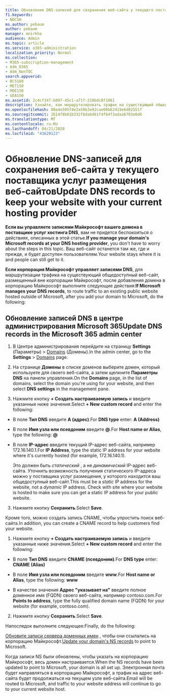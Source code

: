 ```yaml
---
title: Обновление DNS-записей для сохранения веб-сайта у текущего поставщика услуг размещения веб-сайтов
f1.keywords:
- NOCSH
ms.author: pebaum
author: pebaum
manager: mnirkhe
audience: Admin
ms.topic: article
ms.service: o365-administration
localization_priority: Normal
ms.collection:
- M365-subscription-management
- Adm_O365
- Adm_NonTOC
search.appverid:
- BCS160
- MET150
- MOE150
- GEA150
ms.assetid: 2c4cf347-b897-45c1-a71f-210bdc8f1061
description: Узнайте, как маршрутизировать трафик на существующий общедоступный веб-сайт, размещенный вне корпорации Майкрософт, если вы настроили DNS для управления записями DNS для вашего личного домена.
ms.openlocfilehash: 08a4e505f4e2a50b3e92cae00b62415e6d02551f
ms.sourcegitcommit: 2614f8b81b332f8dab461f4f64f3adaa6703e0d6
ms.translationtype: MT
ms.contentlocale: ru-RU
ms.lasthandoff: 04/21/2020
ms.locfileid: "43629123"
---
```

# <a name="update-dns-records-to-keep-your-website-with-your-current-hosting-provider"></a><span data-ttu-id="cc9e6-103">Обновление DNS-записей для сохранения веб-сайта у текущего поставщика услуг размещения веб-сайтов</span><span class="sxs-lookup"><span data-stu-id="cc9e6-103">Update DNS records to keep your website with your current hosting provider</span></span>

 <span data-ttu-id="cc9e6-104">**Если вы управляете записями Майкрософт вашего домена в поставщике услуг хостинга DNS**, вам не придется беспокоиться о действиях, описанных в этой статье.</span><span class="sxs-lookup"><span data-stu-id="cc9e6-104">**If you manage your domain's Microsoft records at your DNS hosting provider**, you don't have to worry about the steps in this topic.</span></span> <span data-ttu-id="cc9e6-105">Ваш веб-сайт останется там же, где и прежде, и будет доступен пользователям.</span><span class="sxs-lookup"><span data-stu-id="cc9e6-105">Your website stays where it is and people can still get to it.</span></span> 
  
 <span data-ttu-id="cc9e6-106">**Если корпорация Майкрософт управляет записями DNS**, для маршрутизации трафика на существующий общедоступный веб-сайт, размещенный вне корпорации Майкрософт, после добавления домена в корпорацию Майкрософт выполните следующие действия:</span><span class="sxs-lookup"><span data-stu-id="cc9e6-106">**If Microsoft manages your DNS records**, to route traffic to an existing public website hosted outside of Microsoft, after you add your domain to Microsoft, do the following:</span></span> 
  
## <a name="update-dns-records-in-the-microsoft-365-admin-center"></a><span data-ttu-id="cc9e6-107">Обновление записей DNS в центре администрирования Microsoft 365</span><span class="sxs-lookup"><span data-stu-id="cc9e6-107">Update DNS records in the Microsoft 365 admin center</span></span>
1. <span data-ttu-id="cc9e6-108">В Центре администрирования перейдите на страницу **Settings** (Параметры) \> <a href="https://go.microsoft.com/fwlink/p/?linkid=834818" target="_blank">Domains</a> (Домены).</span><span class="sxs-lookup"><span data-stu-id="cc9e6-108">In the admin center, go to the **Settings** \> <a href="https://go.microsoft.com/fwlink/p/?linkid=834818" target="_blank">Domains</a> page.</span></span>

2. <span data-ttu-id="cc9e6-109">На странице **Домены** в списке доменов выберите домен, который используете для своего веб-сайта, а затем щелкните **Параметры DNS** на панели управления.</span><span class="sxs-lookup"><span data-stu-id="cc9e6-109">On the **Domains** page, in the list of domains, select the domain you're using for your website, and then select **DNS settings** in the management pane.</span></span> 
    
3. <span data-ttu-id="cc9e6-110">Нажмите кнопку **+ Создать настраиваемую запись** и введите указанные ниже значения.</span><span class="sxs-lookup"><span data-stu-id="cc9e6-110">Select **+ New custom record** and enter the following:</span></span> 
    
  - <span data-ttu-id="cc9e6-111">В поле **Тип DNS** введите **A (адрес)**.</span><span class="sxs-lookup"><span data-stu-id="cc9e6-111">For **DNS type** enter: **A (Address)**</span></span>
    
  - <span data-ttu-id="cc9e6-112">В поле **Имя узла или псевдоним** введите **@**.</span><span class="sxs-lookup"><span data-stu-id="cc9e6-112">For **Host name or Alias**, type the following: **@**</span></span>
    
  - <span data-ttu-id="cc9e6-113">В поле **IP-адрес** введите текущий IP-адрес веб-сайта, например 172.16.140.1.</span><span class="sxs-lookup"><span data-stu-id="cc9e6-113">For **IP Address**, type the static IP address for your website where it's currently hosted (for example, 172.16.140.1).</span></span> 
    
    <span data-ttu-id="cc9e6-p102">Это должен быть  *статический*  , а не  *динамический*  IP-адрес веб-сайта. Уточнить возможность получения статического IP-адреса можно у поставщика услуг размещения, у которого находится ваш общедоступный веб-сайт.</span><span class="sxs-lookup"><span data-stu-id="cc9e6-p102">This must be a  *static*  IP address for the website, not a  *dynamic*  IP address. Check with site where your website is hosted to make sure you can get a static IP address for your public website.</span></span> 
    
3. <span data-ttu-id="cc9e6-116">Нажмите кнопку **Сохранить**.</span><span class="sxs-lookup"><span data-stu-id="cc9e6-116">Select **Save**.</span></span> 
    
<span data-ttu-id="cc9e6-117">Кроме того, можно создать запись CNAME, чтобы упростить поиск веб-сайта.</span><span class="sxs-lookup"><span data-stu-id="cc9e6-117">In addition, you can create a CNAME record to help customers find your website.</span></span>
  
1. <span data-ttu-id="cc9e6-118">Нажмите кнопку **+ Создать настраиваемую запись** и введите указанные ниже значения.</span><span class="sxs-lookup"><span data-stu-id="cc9e6-118">Select **+ New custom record** and enter the following:</span></span> 
    
  - <span data-ttu-id="cc9e6-119">В поле **Тип DNS** введите **CNAME (псевдоним)**.</span><span class="sxs-lookup"><span data-stu-id="cc9e6-119">For **DNS type** enter: **CNAME (Alias)**</span></span>
    
  - <span data-ttu-id="cc9e6-120">В поле **Имя узла или псевдоним** введите **www**.</span><span class="sxs-lookup"><span data-stu-id="cc9e6-120">For **Host name or Alias**, type the following: **www**</span></span>
    
  - <span data-ttu-id="cc9e6-121">В качестве значения **Адрес "указывает на"** введите полное доменное имя (FQDN) своего веб-сайта, например contoso.com.</span><span class="sxs-lookup"><span data-stu-id="cc9e6-121">For **Points to address**, type the fully qualified domain name (FQDN) for your website (for example, contoso.com).</span></span> 
    
2. <span data-ttu-id="cc9e6-122">Нажмите кнопку **Сохранить**.</span><span class="sxs-lookup"><span data-stu-id="cc9e6-122">Select **Save**.</span></span> 
    
<span data-ttu-id="cc9e6-123">Напоследок выполните следующее:</span><span class="sxs-lookup"><span data-stu-id="cc9e6-123">Finally, do the following:</span></span>
  
<span data-ttu-id="cc9e6-124">[Обновите записи сервера доменных имен](https://support.office.com/article/a46bec33-2c78-4f45-a96c-b64b2a5bae22.aspx) , чтобы они ссылались на корпорацию Майкрософт.</span><span class="sxs-lookup"><span data-stu-id="cc9e6-124">[Update your domain's NS records](https://support.office.com/article/a46bec33-2c78-4f45-a96c-b64b2a5bae22.aspx) to point to Microsoft.</span></span> 
  
<span data-ttu-id="cc9e6-125">Когда записи NS были обновлены, чтобы указать на корпорацию Майкрософт, весь домен настраивается.</span><span class="sxs-lookup"><span data-stu-id="cc9e6-125">When the NS records have been updated to point to Microsoft, your domain is all set up.</span></span> <span data-ttu-id="cc9e6-126">Электронная почта будет направляться в корпорацию Майкрософт, а трафик на адрес веб-сайта будет продолжаться на текущем узле веб-сайта.</span><span class="sxs-lookup"><span data-stu-id="cc9e6-126">Email will be routed to Microsoft, and traffic to your website address will continue to go to your current website host.</span></span>
 

